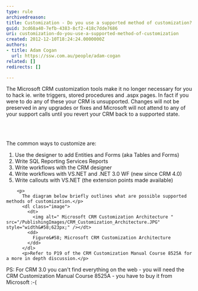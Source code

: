 ```yaml
---
type: rule
archivedreason: 
title: Customization - Do you use a supported method of customization?
guid: 3cd68a40-7efb-4383-8cf2-418c7dde7686
uri: customization-do-you-use-a-supported-method-of-customization
created: 2012-12-10T18:24:24.0000000Z
authors:
- title: Adam Cogan
  url: https://ssw.com.au/people/adam-cogan
related: []
redirects: []

---
```



<p>
          The Microsoft CRM customization tools make it no longer necessary for you to hack
          ie. write triggers, stored procedures and .aspx pages. In fact if you were to do
          any of these your CRM is unsupported. Changes will not be preserved in any upgrades
          or fixes and Microsoft will not attend to any of your support calls until you revert
          your CRM back to a supported state.
        </p>
<br><excerpt class='endintro'></excerpt><br>
<p>
          The common ways to customize are&#58;</p>
          <ol>
            <li>Use the designer to add Entities and Forms (aka Tables and Forms)</li>
            <li>Write SQL Reporting Services Reports</li>
            <li>Write workflows with the CRM designer</li>
            <li>Write workflows with VS.NET and .NET 3.0 WF (new since&#160;CRM 4.0)</li>
            <li>Write callouts with VS.NET (the extension points made available)</li>
          </ol>

        <p>
          The diagram below briefly outlines what are possible supported methods of customization.</p>
          <dl class="image">
            <dt>
              <img alt=" Microsoft CRM Customization Architecture " src="/PublishingImages/CRM_Customization_Architecture.JPG" style="width&#58;623px;" /></dt>
            <dd>
              Figure&#58; Microsoft CRM Customization Architecture
            </dd>
          </dl>
          <p>Refer to P19 of the CRM Customization Manual Course 8525A for a more in depth discussion.</p>
<p>PS&#58; For CRM 3.0 you can't find everything on the web - you will need the CRM Customization Manual Course 8525A - you have to buy it from Microsoft &#58;-(</p>


